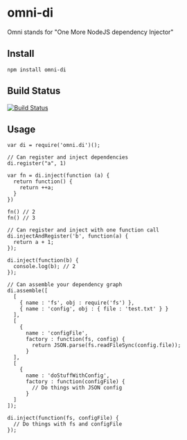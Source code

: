 omni-di
==

Omni stands for "One More NodeJS dependency Injector"


## Install

    npm install omni-di

## Build Status

[![Build Status](https://travis-ci.org/bookalokal/omni-di.png?branch=master)](https://travis-ci.org/bookalokal/omni-di)

## Usage

    var di = require('omni.di')();

    // Can register and inject dependencies
    di.register("a", 1)

    var fn = di.inject(function (a) {
      return function() {
        return ++a;
      }
    })

    fn() // 2
    fn() // 3
    
    // Can register and inject with one function call
    di.injectAndRegister('b', function(a) {
      return a + 1;
    });
    
    di.inject(function(b) {
      console.log(b); // 2 
    });
    
    // Can assemble your dependency graph
    di.assemble([
      [
        { name : 'fs', obj : require('fs') },
        { name : 'config', obj : { file : 'test.txt' } }
      ],
      [
        {
          name : 'configFile',
          factory : function(fs, config) {
            return JSON.parse(fs.readFileSync(config.file));
          }
      ],
      [
        {
          name : 'doStuffWithConfig',
          factory : function(configFile) {
            // Do things with JSON config
          }
      ]
    ]);

    di.inject(function(fs, configFile) {
      // Do things with fs and configFile
    });
